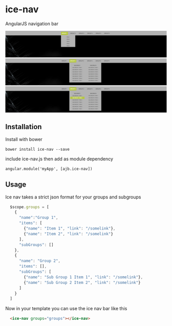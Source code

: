 # ice-nav
AngularJS navigation bar

![alt tag](https://raw.githubusercontent.com/andrejbranch/ice-nav/master/demo/screenshot_2.png)
![alt tag](https://raw.githubusercontent.com/andrejbranch/ice-nav/master/demo/screenshot_1.png)
![alt tag](https://raw.githubusercontent.com/andrejbranch/ice-nav/master/demo/screenshot_3.png)

Installation
------------
Install with bower

    bower install ice-nav --save

include ice-nav.js then add as module dependency

    angular.module('myApp', [ajb.ice-nav])

Usage
------------

Ice nav takes a strict json format for your groups and subgroups

  ```js
    $scope.groups = [
      {
        "name":"Group 1",
        "items": [
          {"name": "Item 1", "link": "/somelink"},
          {"name": "Item 2", "link": "/somelink"}
        ],
        "subGroups": []
      },
      {
        "name": "Group 2",
        "items": [],
        "subGroups": [
          {"name": "Sub Group 1 Item 1", "link": "/somelink"},
          {"name": "Sub Group 2 Item 2", "link": "/somelink"}
        ]
      }
    ]
  ```

Now in your template you can use the ice nav bar like this
  ```html
    <ice-nav groups="groups"></ice-nav>
  ```
